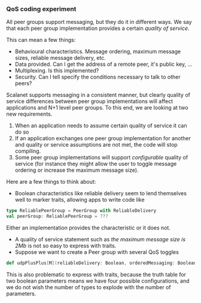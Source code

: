 
### QoS coding experiment
All peer groups support messaging, but they do it in different ways.
We say that each peer group implementation provides a certain _quality of service_.

This can mean a few things:
* Behavioural characteristics. Message ordering, maximum message sizes, reliable message delivery, etc.
* Data provided. Can I get the address of a remote peer, it's public key, ...
* Multiplexing. Is this implemented?
* Security. Can I tell specify the conditions necessary to talk to other peers?

Scalanet supports messaging in a consistent manner, but clearly quality of service differences 
between peer group implementations will affect applications and N+1 level peer groups.
To this end, we are looking at two new requirements.
1. When an application needs to assume certain quality of service it can do so
2. If an application exchanges one peer group implementation for another and quality or service assumptions
are not met, the code will stop compiling.
3. Some peer group implementations will support _configurable_ quality of service (for instance they might allow the
user to toggle message ordering or increase the maximum message size).

Here are a few things to think about:
* Boolean characteristics like reliable delivery seem to lend themselves well to marker traits, allowing apps to
write code like
```scala
type ReliablePeerGroup = PeerGroup with ReliableDelivery
val peerGroup: ReliablePeerGroup = ???
```
Either an implementation provides the characteristic or it does not.
* A quality of service statement such as _the maximum message size is 2Mb_ is not so easy to express with traits.
* Suppose we want to create a Peer group with several QoS toggles
 ```scala
 def udpPlusPlus[M](reliableDelivery: Boolean, orderedMessaging: Boolean)
```
This is also problematic to express with traits, because the truth table for two boolean parameters means we have four possible
configurations, and we do not wish the number of types to explode with the number of parameters.